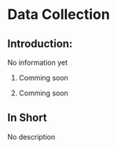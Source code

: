 # Data Collection

## Introduction:
No information yet

1. Comming soon

2. Comming soon

## In Short
No description
